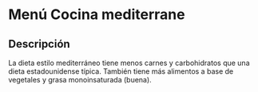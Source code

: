 # Menú Cocina mediterrane


## Descripción

La dieta estilo mediterráneo tiene menos carnes y carbohidratos que una dieta estadounidense típica. También tiene más alimentos a base de vegetales y grasa monoinsaturada (buena). 